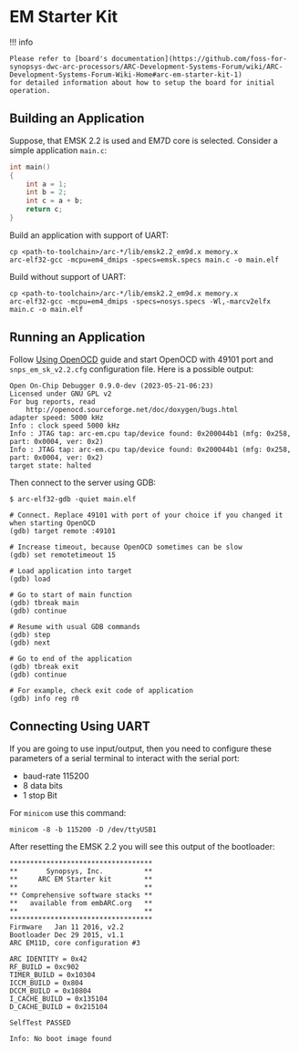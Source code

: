# EM Starter Kit

!!! info

    Please refer to [board's documentation](https://github.com/foss-for-synopsys-dwc-arc-processors/ARC-Development-Systems-Forum/wiki/ARC-Development-Systems-Forum-Wiki-Home#arc-em-starter-kit-1)
    for detailed information about how to setup the board for initial operation.

## Building an Application

Suppose, that EMSK 2.2 is used and EM7D core is selected.
Consider a simple application `main.c`:

```c
int main()
{
    int a = 1;
    int b = 2;
    int c = a + b;
    return c;
}
```

Build an application with support of UART:

```shell
cp <path-to-toolchain>/arc-*/lib/emsk2.2_em9d.x memory.x
arc-elf32-gcc -mcpu=em4_dmips -specs=emsk.specs main.c -o main.elf
```

Build without support of UART:

```shell
cp <path-to-toolchain>/arc-*/lib/emsk2.2_em9d.x memory.x
arc-elf32-gcc -mcpu=em4_dmips -specs=nosys.specs -Wl,-marcv2elfx main.c -o main.elf
```

## Running an Application

Follow [Using OpenOCD](../../platforms/use-openocd.md) guide and start OpenOCD
with 49101 port and `snps_em_sk_v2.2.cfg` configuration file. Here is
a possible output:

```text
Open On-Chip Debugger 0.9.0-dev (2023-05-21-06:23)
Licensed under GNU GPL v2
For bug reports, read
    http://openocd.sourceforge.net/doc/doxygen/bugs.html
adapter speed: 5000 kHz
Info : clock speed 5000 kHz
Info : JTAG tap: arc-em.cpu tap/device found: 0x200044b1 (mfg: 0x258, part: 0x0004, ver: 0x2)
Info : JTAG tap: arc-em.cpu tap/device found: 0x200044b1 (mfg: 0x258, part: 0x0004, ver: 0x2)
target state: halted
```

Then connect to the server using GDB:

```text
$ arc-elf32-gdb -quiet main.elf

# Connect. Replace 49101 with port of your choice if you changed it when starting OpenOCD
(gdb) target remote :49101

# Increase timeout, because OpenOCD sometimes can be slow
(gdb) set remotetimeout 15

# Load application into target
(gdb) load

# Go to start of main function
(gdb) tbreak main
(gdb) continue

# Resume with usual GDB commands
(gdb) step
(gdb) next

# Go to end of the application
(gdb) tbreak exit
(gdb) continue

# For example, check exit code of application
(gdb) info reg r0
```

## Connecting Using UART

If you are going to use input/output, then you need to configure these
parameters of a serial terminal to interact with the serial port:

* baud-rate 115200
* 8 data bits
* 1 stop Bit

For `minicom` use this command:

```shell
minicom -8 -b 115200 -D /dev/ttyUSB1
```

After resetting the EMSK 2.2 you will see this output of the bootloader:

```text
***********************************
**       Synopsys, Inc.          **
**     ARC EM Starter kit        **
**                               **
** Comprehensive software stacks **
**   available from embARC.org   **
**                               **
***********************************
Firmware   Jan 11 2016, v2.2
Bootloader Dec 29 2015, v1.1
ARC EM11D, core configuration #3 

ARC IDENTITY = 0x42
RF_BUILD = 0xc902
TIMER_BUILD = 0x10304
ICCM_BUILD = 0x804
DCCM_BUILD = 0x10804
I_CACHE_BUILD = 0x135104
D_CACHE_BUILD = 0x215104

SelfTest PASSED

Info: No boot image found
```

